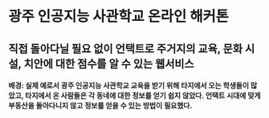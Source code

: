 # 광주 인공지능 사관학교 온라인 해커톤 

## 직접 돌아다닐 필요 없이 언택트로 주거지의 교육, 문화 시설, 치안에 대한 점수를 알 수 있는 웹서비스 

#### 배경: 실제 예로서 광주 인공지능 사관학교 교육을 받기 위해 타지에서 오는 학생들이 많았고, 타지에서 온 사람들은 각 동네에 대한 정보를 얻기 쉽지 않았다. 언택트 시대에 맞게 부동산을 돌아다니지 않고 정보를 얻을 수 있는 방법이 필요했다.
